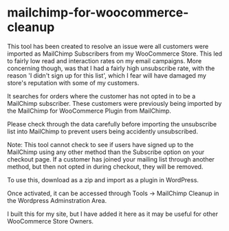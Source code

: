 # mailchimp-for-woocommerce-cleanup
This tool has been created to resolve an issue were all customers were imported as MailChimp Subscribers from my WooCommerce Store. This led to fairly low read and interaction rates on my email campaigns. More concerning though, was that I had a fairly high unsubscribe rate, with the reason 'I didn't sign up for this list', which I fear will have damaged my store's reputation with some of my customers.

It searches for orders where the customer has not opted in to be a MailChimp subscriber. These customers were previously being imported by the MailChimp for WooCommerce Plugin from MailChimp.

Please check through the data carefully before importing the unsubscribe list into MailChimp to prevent users being accidently unsubscribed.

Note: This tool cannot check to see if users have signed up to the MailChimp using any other method than the Subscribe option on your checkout page. If a customer has joined your mailing list through another method, but then not opted in during checkout, they will be removed.

To use this, download as a zip and import as a plugin in WordPress.

Once activated, it can be accessed through Tools -> MailChimp Cleanup in the Wordpress Adminstration Area.

I built this for my site, but I have added it here as it may be useful for other WooCommerce Store Owners. 
